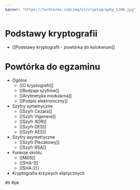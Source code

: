 ```yaml
---
banner: "https://techterms.com/img/xl/cryptography_1206.jpg"
---
```

# Podstawy kryptografii
- [[Podstawy kryptografii - powtórka do kolokwium]]

# Powtórka do egzaminu
- Ogólne
	- [[O kryptografii]]
	- [[Rodzaje szyfrów]]
	- [[Arytmetyka modularna]]
	- [[Podpis elektroniczny]]
- Szyfry symetryczne
	- [[Szyfr Cezara]]
	- [[Szyfr Vigenere]]
	- [[Szyfr XOR]]
	- [[Szyfr DES]]
	- [[Szyfr AES]]
- Szyfry asymetryczne
	- [[Szyfr Plecakowy]]
	- [[Szyfr RSA]]
- Funkcje skrótu
	- [[MD5]]
	- [[SHA-1]]
	- [[SHA-2]]
- Kryptografia krzywych eliptycznych


#it #pk